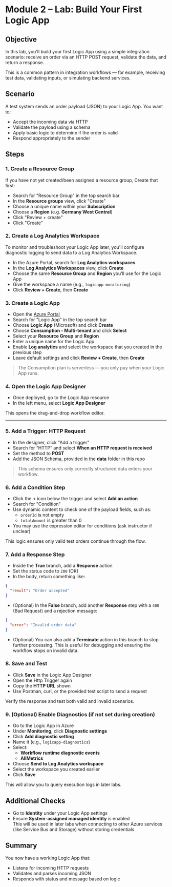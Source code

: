 
# Module 2 – Lab: Build Your First Logic App

## Objective
In this lab, you'll build your first Logic App using a simple integration scenario: receive an order via an HTTP POST request, validate the data, and return a response.

This is a common pattern in integration workflows — for example, receiving test data, validating inputs, or simulating backend services.

## Scenario
A test system sends an order payload (JSON) to your Logic App. You want to:
- Accept the incoming data via HTTP
- Validate the payload using a schema
- Apply basic logic to determine if the order is valid
- Respond appropriately to the sender

## Steps

### 1. Create a Resource Group
If you have not yet created/been assigned a resource group, Create that first:
- Search for "Resource Group" in the top search bar
- In the **Resource groups** view, click "Create"
- Choose a unique name within your **Subscription**
- Choose a **Region** (e.g. **Germany West Central**)
- Click "Review + create"
- Click "Create"

### 2. Create a Log Analytics Workspace
To monitor and troubleshoot your Logic App later, you'll configure diagnostic logging to send data to a Log Analytics Workspace.
- In the Azure Portal, search for **Log Analytics workspaces**
- In the **Log Analytics Workspaces** view, click **Create**
- Choose the same **Resource Group** and **Region** you’ll use for the Logic App
- Give the workspace a name (e.g., `logicapp-monitoring`)
- Click **Review + Create**, then **Create**

### 3. Create a Logic App
- Open the [Azure Portal](https://portal.azure.com)
- Search for "Logic App" in the top search bar
- Choose **Logic App** (Microsoft) and click **Create**
- Choose **Consumption - Multi-tenant** and click **Select**
- Select your **Resource Group** and **Region**
- Enter a unique name for the Logic App
- Enable **Log analytics** and select the workspace that you created in the previous step
- Leave default settings and click **Review + Create**, then **Create**

> The Consumption plan is serverless — you only pay when your Logic App runs.

### 4. Open the Logic App Designer
- Once deployed, go to the Logic App resource
- In the left menu, select **Logic App Designer**

This opens the drag-and-drop workflow editor.

---

### 5. Add a Trigger: HTTP Request
- In the designer, click "Add a trigger"
- Search for “HTTP” and select **When an HTTP request is received**
- Set the method to **POST**
- Add the JSON Schema, provided in the **data** folder in this repo

> This schema ensures only correctly structured data enters your workflow.

### 6. Add a Condition Step
- Click the **+** icon below the trigger and select **Add an action**
- Search for "Condition"
- Use dynamic content to check one of the payload fields, such as:
  - `orderId` is not empty
  - `totalAmount` is greater than 0
- You may use the expression editor for conditions (ask instructor if unclear)

This logic ensures only valid test orders continue through the flow.

### 7. Add a Response Step
- Inside the **True** branch, add a **Response** action
- Set the status code to `200` (OK)
- In the body, return something like:
```json
{
  "result": "Order accepted"
}
```

- (Optional) In the **False** branch, add another **Response** step with a `400` (Bad Request) and a rejection message:
```json
{
  "error": "Invalid order data"
}
```
- (Optional) You can also add a **Terminate** action in this branch to stop further processing. This is useful for debugging and ensuring the workflow stops on invalid data.

### 8. Save and Test
- Click **Save** in the Logic App Designer
- Open the Http Trigger again
- Copy the **HTTP URL** shown
- Use Postman, curl, or the provided test script to send a request

Verify the response and test both valid and invalid scenarios.

### 9. (Optional) Enable Diagnostics (if not set during creation)
- Go to the Logic App in Azure
- Under **Monitoring**, click **Diagnostic settings**
- Click **Add diagnostic setting**
- Name it (e.g., `logicapp-diagnostics`)
- Select:
  - **Workflow runtime diagnostic events**
  - **AllMetrics**
- Choose **Send to Log Analytics workspace**
- Select the workspace you created earlier
- Click **Save**

This will allow you to query execution logs in later labs.

## Additional Checks

- Go to **Identity** under your Logic App settings
- Ensure **System-assigned managed identity** is enabled  
  This will be used in later labs when connecting to other Azure services (like Service Bus and Storage) without storing credentials

## Summary
You now have a working Logic App that:
- Listens for incoming HTTP requests
- Validates and parses incoming JSON
- Responds with status and message based on logic
